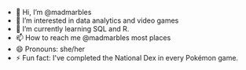 - 👋 Hi, I’m @madmarbles
- 👀 I’m interested in data analytics and video games
- 🌱 I’m currently learning SQL and R.
- 📫 How to reach me @madmarbles most places
- 😄 Pronouns: she/her
- ⚡ Fun fact: I've completed the National Dex in every Pokémon game.

<!---
madmarbles/madmarbles is a ✨ special ✨ repository because its `README.md` (this file) appears on your GitHub profile.
You can click the Preview link to take a look at your changes.
--->
